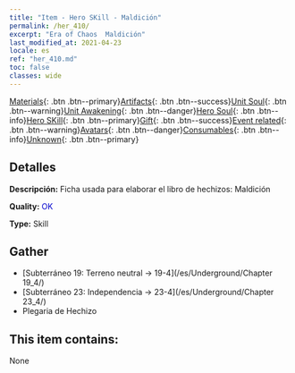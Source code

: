 ```yaml
---
title: "Item - Hero SKill - Maldición"
permalink: /her_410/
excerpt: "Era of Chaos  Maldición"
last_modified_at: 2021-04-23
locale: es
ref: "her_410.md"
toc: false
classes: wide
---
```

 [Materials](/ItemsES/){: .btn .btn--primary}[Artifacts](/ItemsES/Artifacts/){: .btn .btn--success}[Unit Soul](/ItemsES/UnitSoul/){: .btn .btn--warning}[Unit Awakening](/ItemsES/UnitAwakening/){: .btn .btn--danger}[Hero Soul](/ItemsES/HeroSoul/){: .btn .btn--info}[Hero SKill](/ItemsES/HeroSkill/){: .btn .btn--primary}[Gift](/ItemsES/Gift/){: .btn .btn--success}[Event related](/ItemsES/Events/){: .btn .btn--warning}[Avatars](/ItemsES/Avatars/){: .btn .btn--danger}[Consumables](/ItemsES/Consumables/){: .btn .btn--info}[Unknown](/ItemsES/Unknown/){: .btn .btn--primary}

## Detalles
 **Descripción:** Ficha usada para elaborar el libro de hechizos: Maldición

 **Quality:** <span style="color: #0000CD">OK</span>

 **Type:** Skill

## Gather

*    [Subterráneo 19: Terreno neutral -> 19-4](/es/Underground/Chapter 19_4/) 
*    [Subterráneo 23: Independencia -> 23-4](/es/Underground/Chapter 23_4/) 
*    Plegaria de Hechizo 

## This item contains:

  None

